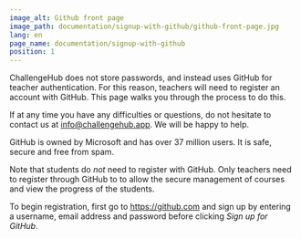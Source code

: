 ```yaml
---
image_alt: Github front page
image_path: documentation/signup-with-github/github-front-page.jpg
lang: en
page_name: documentation/signup-with-github
position: 1
---
```


ChallengeHub does not store passwords, and instead uses GitHub for teacher authentication. For this reason, teachers will need to register an account with GitHub. This page walks you through the process to do this.

If at any time you have any difficulties or questions, do not hesitate to contact us at [info@challengehub.app](mailto:info@challengehub.app). We will be happy to help.

GitHub is owned by Microsoft and has over 37 million users. It is safe, secure and free from spam.

Note that students do *not* need to register with GitHub. Only teachers need to register through GitHub to to allow the secure management of courses and view the progress of the students.

To begin registration, first go to https://github.com and sign up by entering a username, email address and password before clicking *Sign up for GitHub*.
